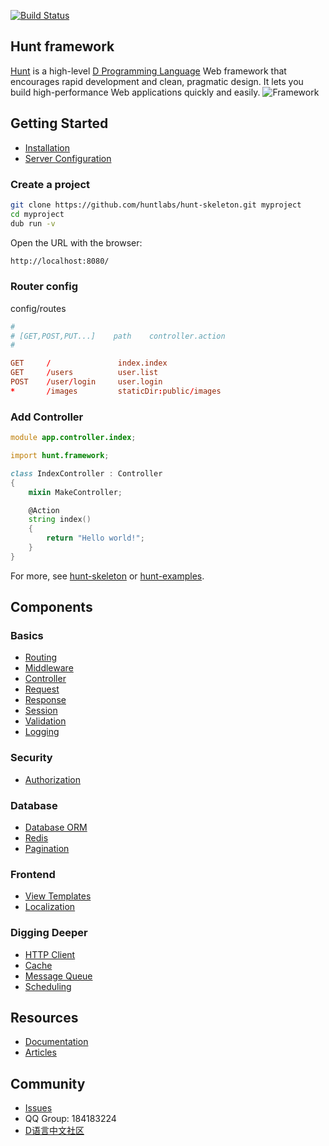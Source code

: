 [![Build Status](https://travis-ci.org/huntlabs/hunt-framework.svg?branch=master)](https://travis-ci.org/huntlabs/hunt-framework)

## Hunt framework
[Hunt](http://www.huntframework.com/) is a high-level [D Programming Language](http://dlang.org/) Web framework that encourages rapid development and clean, pragmatic design. It lets you build high-performance Web applications quickly and easily.
![Framework](framework.png)


## Getting Started
- [Installation](installation.md)
- [Server Configuration](configuration.md)

### Create a project
```bash
git clone https://github.com/huntlabs/hunt-skeleton.git myproject
cd myproject
dub run -v
```

Open the URL with the browser:
```bash
http://localhost:8080/
```

### Router config
config/routes
```conf
#
# [GET,POST,PUT...]    path    controller.action
#

GET     /               index.index
GET     /users          user.list
POST    /user/login     user.login
*       /images         staticDir:public/images

```

### Add Controller
```D
module app.controller.index;

import hunt.framework;

class IndexController : Controller
{
    mixin MakeController;

    @Action
    string index()
    {
        return "Hello world!";
    }
}
```

For more, see [hunt-skeleton](https://github.com/huntlabs/hunt-skeleton) or [hunt-examples](https://github.com/huntlabs/hunt-examples).

## Components

### Basics
- [Routing](routing.md)
- [Middleware](middleware.md)
- [Controller](controllers.md)
- [Request](requests.md)
- [Response](responses.md)
- [Session](session.md)
- [Validation](validation.md)
- [Logging](logging.md)

### Security
- [Authorization](authorization.md)

### Database
- [Database ORM](entity.md)
- [Redis](redis.md)
- [Pagination](pagination.md)

### Frontend
- [View Templates](views.md)
- [Localization](localization.md)

### Digging Deeper
- [HTTP Client](http-client.md)
- [Cache](cache.md)
- [Message Queue](queues.md)
- [Scheduling](scheduling.md)


## Resources
- [Documentation](https://github.com/huntlabs/hunt-framework-docs)
- [Articles](https://github.com/huntlabs/hunt-framework-articles)

## Community
- [Issues](https://github.com/huntlabs/hunt-framework/issues)
- QQ Group: 184183224 
- [D语言中文社区](https://forums.dlangchina.com/)

